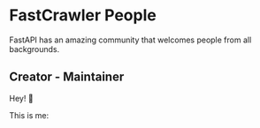 # FastCrawler People

FastAPI has an amazing community that welcomes people from all backgrounds.

## Creator - Maintainer

Hey! 👋

This is me:
